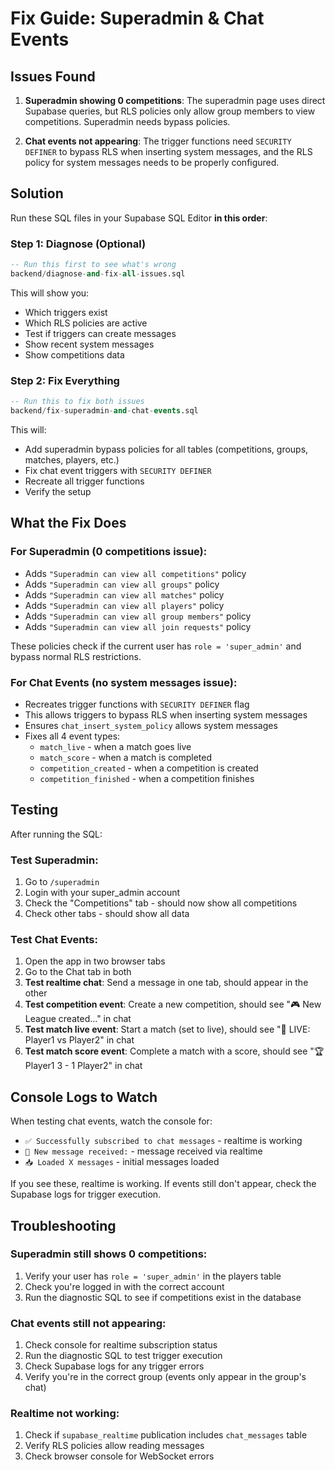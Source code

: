 # Fix Guide: Superadmin & Chat Events

## Issues Found

1. **Superadmin showing 0 competitions**: The superadmin page uses direct Supabase queries, but RLS policies only allow group members to view competitions. Superadmin needs bypass policies.

2. **Chat events not appearing**: The trigger functions need `SECURITY DEFINER` to bypass RLS when inserting system messages, and the RLS policy for system messages needs to be properly configured.

## Solution

Run these SQL files in your Supabase SQL Editor **in this order**:

### Step 1: Diagnose (Optional)
```sql
-- Run this first to see what's wrong
backend/diagnose-and-fix-all-issues.sql
```

This will show you:
- Which triggers exist
- Which RLS policies are active
- Test if triggers can create messages
- Show recent system messages
- Show competitions data

### Step 2: Fix Everything
```sql
-- Run this to fix both issues
backend/fix-superadmin-and-chat-events.sql
```

This will:
- Add superadmin bypass policies for all tables (competitions, groups, matches, players, etc.)
- Fix chat event triggers with `SECURITY DEFINER`
- Recreate all trigger functions
- Verify the setup

## What the Fix Does

### For Superadmin (0 competitions issue):
- Adds `"Superadmin can view all competitions"` policy
- Adds `"Superadmin can view all groups"` policy
- Adds `"Superadmin can view all matches"` policy
- Adds `"Superadmin can view all players"` policy
- Adds `"Superadmin can view all group members"` policy
- Adds `"Superadmin can view all join requests"` policy

These policies check if the current user has `role = 'super_admin'` and bypass normal RLS restrictions.

### For Chat Events (no system messages issue):
- Recreates trigger functions with `SECURITY DEFINER` flag
- This allows triggers to bypass RLS when inserting system messages
- Ensures `chat_insert_system_policy` allows system messages
- Fixes all 4 event types:
  - `match_live` - when a match goes live
  - `match_score` - when a match is completed
  - `competition_created` - when a competition is created
  - `competition_finished` - when a competition finishes

## Testing

After running the SQL:

### Test Superadmin:
1. Go to `/superadmin`
2. Login with your super_admin account
3. Check the "Competitions" tab - should now show all competitions
4. Check other tabs - should show all data

### Test Chat Events:
1. Open the app in two browser tabs
2. Go to the Chat tab in both
3. **Test realtime chat**: Send a message in one tab, should appear in the other
4. **Test competition event**: Create a new competition, should see "🎮 New League created..." in chat
5. **Test match live event**: Start a match (set to live), should see "🔴 LIVE: Player1 vs Player2" in chat
6. **Test match score event**: Complete a match with a score, should see "🏆 Player1 3 - 1 Player2" in chat

## Console Logs to Watch

When testing chat events, watch the console for:
- `✅ Successfully subscribed to chat messages` - realtime is working
- `💬 New message received:` - message received via realtime
- `📥 Loaded X messages` - initial messages loaded

If you see these, realtime is working. If events still don't appear, check the Supabase logs for trigger execution.

## Troubleshooting

### Superadmin still shows 0 competitions:
1. Verify your user has `role = 'super_admin'` in the players table
2. Check you're logged in with the correct account
3. Run the diagnostic SQL to see if competitions exist in the database

### Chat events still not appearing:
1. Check console for realtime subscription status
2. Run the diagnostic SQL to test trigger execution
3. Check Supabase logs for any trigger errors
4. Verify you're in the correct group (events only appear in the group's chat)

### Realtime not working:
1. Check if `supabase_realtime` publication includes `chat_messages` table
2. Verify RLS policies allow reading messages
3. Check browser console for WebSocket errors
